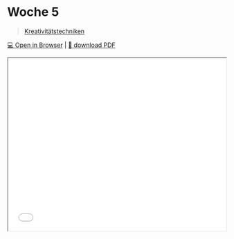 # Woche 5

> [Kreativitätstechniken](../themen/kreativitaetstechniken.md)

[:computer: Open in Browser](pathname:///slides/woche-5) | [:floppy_disk: download PDF](pathname:///slides/woche-5.pdf) 

<iframe src="/bbzbl-modul-431/slides/woche-5" width="100%" height="400px"></iframe> 

